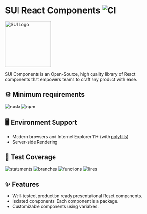 # SUI React Components ![CI](https://github.com/SUI-Components/sui-components/workflows/CI/badge.svg)

<img src="https://avatars2.githubusercontent.com/u/13288987?s=200&v=4" alt="SUI Logo" width="150">

SUI Components is an Open-Source, high quality library of React components that empowers teams to craft any product with ease.

## ⚙️ Minimum requirements
![node](https://shields.io/badge/node-v16+-lightgray?logo=nodedotjs&logoWidth=20&style=for-the-badge)
![npm](https://shields.io/badge/npm-v7+-lightgrey?logo=npm&logoWidth=20&style=for-the-badge)

## 🖥 Environment Support

- Modern browsers and Internet Explorer 11+ (with [polyfills](https://github.com/SUI-Components/sui/tree/master/packages/sui-polyfills))
- Server-side Rendering

## 🧪 Test Coverage

![statements](https://shields.io/badge/statements-67.27%25-red)
![branches](https://shields.io/badge/branches-50.65%25-AA0000)
![functions](https://shields.io/badge/functions-50.06%25-AA0000)
![lines](https://shields.io/badge/lines-69.14%25-red)

## ✨ Features

- Well-tested, production ready presentational React components.
- Isolated components. Each component is a package.
- Customizable components using variables.
